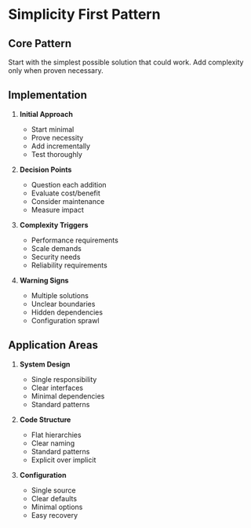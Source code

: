 # Simplicity First Pattern

## Core Pattern
Start with the simplest possible solution that could work. Add complexity only when proven necessary.

## Implementation
1. **Initial Approach**
   - Start minimal
   - Prove necessity
   - Add incrementally
   - Test thoroughly

2. **Decision Points**
   - Question each addition
   - Evaluate cost/benefit
   - Consider maintenance
   - Measure impact

3. **Complexity Triggers**
   - Performance requirements
   - Scale demands
   - Security needs
   - Reliability requirements

4. **Warning Signs**
   - Multiple solutions
   - Unclear boundaries
   - Hidden dependencies
   - Configuration sprawl

## Application Areas
1. **System Design**
   - Single responsibility
   - Clear interfaces
   - Minimal dependencies
   - Standard patterns

2. **Code Structure**
   - Flat hierarchies
   - Clear naming
   - Standard patterns
   - Explicit over implicit

3. **Configuration**
   - Single source
   - Clear defaults
   - Minimal options
   - Easy recovery 